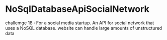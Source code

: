 # NoSqlDatabaseApiSocialNetwork
challemge 18 : For a social media startup. An API for social network that uses a NoSQL database. website can handle large amounts of unstructured data
